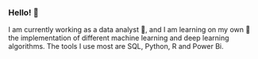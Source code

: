 ### Hello! 👋

I am currently working as a data analyst 🔭, and I am learning on my own 🌱 the implementation of different machine learning and deep learning algorithms. The tools I use most are SQL, Python, R and Power Bi.